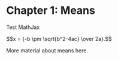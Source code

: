 # Chapter 1: Means

Test MathJax
<div>$$x = {-b \pm \sqrt{b^2-4ac} \over 2a}.$$</div>

More material about means here.